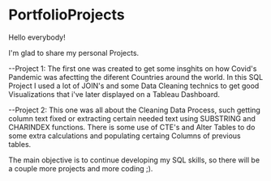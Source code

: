 # PortfolioProjects
Hello everybody! 

I'm glad to share my personal Projects.

--Project 1:
The first one was created to get some insghits on how Covid's Pandemic was afectting the diferent Countries around the world. In this SQL Project I used a lot of JOIN's and some Data Cleaning technics to get good Visualizations that i've later displayed on a Tableau Dashboard.

--Project 2:
This one was all about the Cleaning Data Process, such getting column text fixed or extracting certain needed text using SUBSTRING and CHARINDEX functions. There is some use of CTE's and Alter Tables to do some extra calculations and populating certaing Columns of previous tables. 

The main objective is to continue developing my SQL skills, so there will be a couple more projects and more coding ;).
